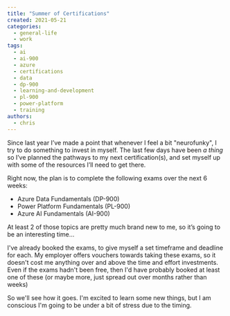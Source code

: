 ```yaml
---
title: "Summer of Certifications"
created: 2021-05-21
categories: 
  - general-life
  - work
tags: 
  - ai
  - ai-900
  - azure
  - certifications
  - data
  - dp-900
  - learning-and-development
  - pl-900
  - power-platform
  - training
authors: 
  - chris
---
```


Since last year I’ve made a point that whenever I feel a bit "neurofunky", I try to do something to invest in myself. The last few days have been _a thing_ so I’ve planned the pathways to my next certification(s), and set myself up with some of the resources I’ll need to get there.

Right now, the plan is to complete the following exams over the next 6 weeks:

- Azure Data Fundamentals (DP-900)
- Power Platform Fundamentals (PL-900)
- Azure AI Fundamentals (AI-900)

At least 2 of those topics are pretty much brand new to me, so it’s going to be an interesting time…

I've already booked the exams, to give myself a set timeframe and deadline for each. My employer offers vouchers towards taking these exams, so it doesn't cost me anything over and above the time and effort investments. Even if the exams hadn't been free, then I'd have probably booked at least one of these (or maybe more, just spread out over months rather than weeks)

So we'll see how it goes. I'm excited to learn some new things, but I am conscious I'm going to be under a bit of stress due to the timing.
